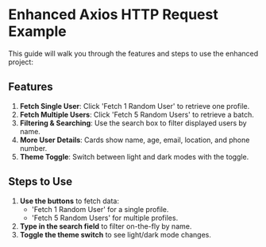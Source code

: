 # Enhanced Axios HTTP Request Example

This guide will walk you through the features and steps to use the enhanced project:

## Features

1. **Fetch Single User**: Click 'Fetch 1 Random User' to retrieve one profile.
2. **Fetch Multiple Users**: Click 'Fetch 5 Random Users' to retrieve a batch.
3. **Filtering & Searching**: Use the search box to filter displayed users by name.
4. **More User Details**: Cards show name, age, email, location, and phone number.
5. **Theme Toggle**: Switch between light and dark modes with the toggle.

## Steps to Use

1. **Use the buttons** to fetch data:
   - 'Fetch 1 Random User' for a single profile.
   - 'Fetch 5 Random Users' for multiple profiles.
2. **Type in the search field** to filter on-the-fly by name.
3. **Toggle the theme switch** to see light/dark mode changes.
